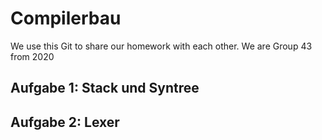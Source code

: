 # Compilerbau
We use this Git to share our homework with each other.
We are Group 43 from 2020
## Aufgabe 1: Stack und Syntree


## Aufgabe 2: Lexer
